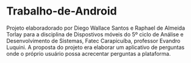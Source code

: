 # Trabalho-de-Android
Projeto elaboradorado por Diego Wallace Santos e Raphael de Almeida Torlay para a disciplina de Dispostivos móveis do 5º ciclo de Análise e Desenvolvimento de Sistemas, Fatec Carapicuíba, professor Evandro Luquini.
A proposta do projeto era elaborar um aplicativo de perguntas onde o próprio usuário possa acrecentar perguntas a plataforma.
